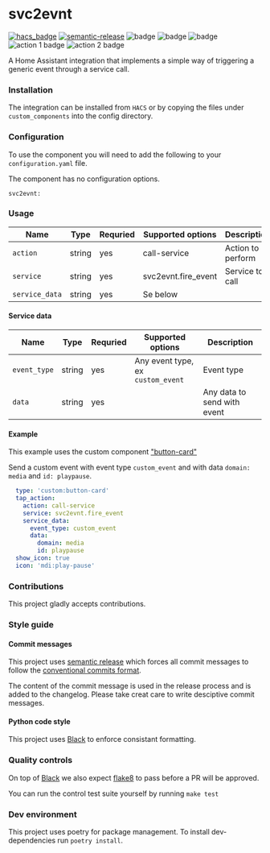svc2evnt
==========

[![hacs_badge](https://img.shields.io/badge/HACS-Custom-orange.svg)](https://github.com/custom-components/hacs)
[![semantic-release](https://img.shields.io/badge/%20%20%F0%9F%93%A6%F0%9F%9A%80-semantic--release-e10079.svg)](https://github.com/semantic-release/semantic-release)
![badge](https://img.shields.io/github/issues/Hernrup/homeassistant-svc2evnt)
![badge](https://img.shields.io/github/license/Hernrup/homeassistant-svc2evnt)
![badge](https://img.shields.io/github/v/release/Hernrup/homeassistant-svc2evnt)
![action 1 badge](https://github.com/Hernrup/homeassistant-svc2evnt/workflows/Semantic%20Release/badge.svg)
![action 2 badge](https://github.com/Hernrup/homeassistant-svc2evnt/workflows/Validate%20with%20hassfest/badge.svg)

A Home Assistant integration that implements a simple way of triggering a generic event through a service call.

### Installation
The integration can be installed from `HACS` or by copying the files under `custom_components` into the config directory.

### Configuration

To use the component you will need to add the following to your
`configuration.yaml` file.

The component has no configuration options.

```
svc2evnt:
```
### Usage

| Name | Type | Requried | Supported options | Description |
| ----------------- | ------ | -------- | ---------------------------------------------------------------- | -------------------------------------------------------------------------------------------------------- |
| `action` | string | yes | call-service | Action to perform |
| `service` | string | yes | svc2evnt.fire_event | Service to call |
| `service_data` | string | yes | Se below |  |

#### Service data

| Name | Type | Requried | Supported options | Description |
| ----------------- | ------ | -------- | ---------------------------------------------------------------- | -------------------------------------------------------------------------------------------------------- |
| `event_type` | string | yes | Any event type, ex `custom_event`| Event type |
| `data` | string | yes |  | Any data to send with event |

#### Example
This example uses the custom component ["button-card"](https://github.com/custom-cards/button-card/blob/master/README.md) 

Send a custom event with event type `custom_event` and with data `domain: media` and `id: playpause`.


```yaml
  type: 'custom:button-card'
  tap_action:
    action: call-service
    service: svc2evnt.fire_event
    service_data:
      event_type: custom_event
      data:
        domain: media
        id: playpause
  show_icon: true
  icon: 'mdi:play-pause'
```

### Contributions

This project gladly accepts contributions.

### Style guide

#### Commit messages
This project uses [semantic release](https://github.com/semantic-release/semantic-release) which forces all commit messages to follow the [conventional commits format](https://www.conventionalcommits.org/). 

The content of the commit message is used in the release process and is added to the changelog. Please take creat care to write desciptive commit messages.

#### Python code style
This project uses [Black](https://black.readthedocs.io/en/stable/) to enforce consistant formatting.

### Quality controls
On top of [Black](https://black.readthedocs.io/en/stable/) we also expect [flake8](https://flake8.pycqa.org/en/latest/) to pass before a PR will be approved.

You can run the control test suite yourself by running `make test`

### Dev environment
This project uses poetry for package management. To install dev-dependencies run `poetry install`.